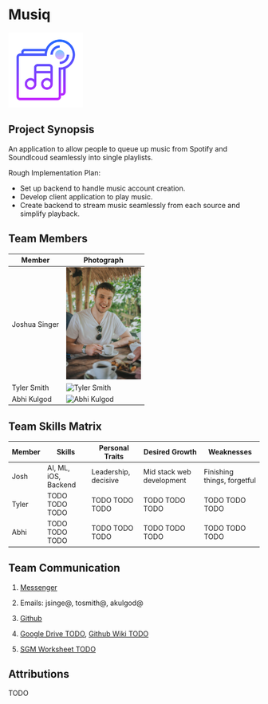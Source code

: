 # Musiq

<img src="images/logo.png" width="150">


## Project Synopsis
An application to allow people to queue up music from Spotify and Soundlcoud seamlessly into single playlists.

Rough Implementation Plan:
- Set up backend to handle music account creation.
- Develop client application to play music.
- Create backend to stream music seamlessly from each source and simplify playback.


## Team Members

Member | Photograph
--- | ---
Joshua Singer | <img src="images/josh.jpg" alt="Josh Singer" title="Josh Singer" width="150">
Tyler Smith | <img src="images/TODO.png" alt="Tyler Smith" title="Tyler Smith" width="150">
Abhi Kulgod | <img src="images/TODO.jpg" alt="Abhi Kulgod" title="Abhi Kulgod" width="150">

## Team Skills Matrix
Member | Skills | Personal Traits | Desired Growth | Weaknesses
--- | --- | --- | --- | ---
Josh | AI, ML, iOS, Backend | Leadership, decisive | Mid stack web development | Finishing things, forgetful
Tyler | TODO TODO TODO| TODO TODO TODO | TODO TODO TODO | TODO TODO TODO
Abhi | TODO TODO TODO | TODO TODO TODO | TODO TODO TODO | TODO TODO TODO

## Team Communication
1. [Messenger](https://messenger.com)
   
2. Emails: jsinge@, tosmith@, akulgod@

3. [Github](https://github.com/orgs/StanfordCS194/Team-4/)

4. [Google Drive TODO](TODO), [Github Wiki TODO](TODO)

5. [SGM Worksheet TODO](TODO)

## Attributions
TODO
